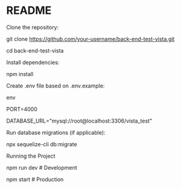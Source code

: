 # README

Clone the repository:

git clone https://github.com/your-username/back-end-test-vista.git

cd back-end-test-vista



Install dependencies:

npm install

Create .env file based on .env.example:



env

PORT=4000

DATABASE_URL="mysql://root@localhost:3306/vista_test"

Run database migrations (if applicable):

npx sequelize-cli db:migrate



Running the Project

npm run dev   # Development

npm start     # Production
